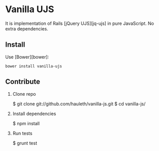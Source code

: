 # Vanilla UJS

It is implementation of Rails [jQuery UJS][jq-ujs] in pure JavaScript.
No extra dependencies.

## Install

Use [Bower][bower]:

    bower install vanilla-ujs

## Contribute

1. Clone repo

      $ git clone git://github.com/hauleth/vanilla-js.git
      $ cd vanilla-js/

2. Install dependencies

      $ npm install

3. Run tests

      $ grunt test
